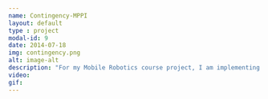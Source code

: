 ```yaml
---
name: Contingency-MPPI
layout: default
type : project
modal-id: 9
date: 2014-07-18
img: contingency.png
alt: image-alt
description: "For my Mobile Robotics course project, I am implementing the solver behind <a href='https://www.science.org/doi/10.1126/scirobotics.adf7843'>this paper</a> using python and cvxpy. Will be updating this as I make progress."
video: 
gif:
---
```

